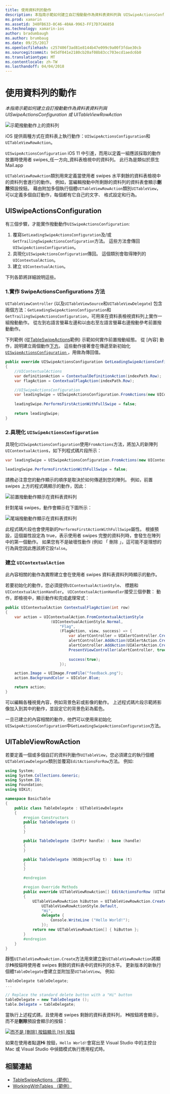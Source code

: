 ```yaml
---
title: 使用資料列的動作
description: 本指南示範如何建立自訂撥動動作為資料表資料列與 UISwipeActionsConfiguration 或 UITableViewRowAction
ms.prod: xamarin
ms.assetid: 340FB633-0C46-40AA-9963-FF17D7CA6858
ms.technology: xamarin-ios
author: bradumbaugh
ms.author: brumbaug
ms.date: 09/25/2017
ms.openlocfilehash: c257406f3ad81e8144b47e099c9a00f3fdae30cb
ms.sourcegitcommit: 945df041e2180cb20af08b83cc703ecd1aedc6b0
ms.translationtype: MT
ms.contentlocale: zh-TW
ms.lasthandoff: 04/04/2018
---
```

# <a name="working-with-row-actions"></a>使用資料列的動作

_本指南示範如何建立自訂撥動動作為資料表資料列與 UISwipeActionsConfiguration 或 UITableViewRowAction_

![示範撥動動作上的資料列](row-action-images/action02.png)

iOS 提供兩種方式在資料表上執行動作：`UISwipeActionsConfiguration`和`UITableViewRowAction`。

`UISwipeActionsConfiguration` iOS 11 中引進，而用以定義一組應該採取的動作放置時使用者 swipes_任一方向_資料表檢視中的資料列。 此行為是類似於原生 Mail.app 

`UITableViewRowAction`類別用來定義當使用者 swipes 水平剩餘的資料表檢視中的資料列會進行的動作。
例如，當編輯撥動中所剩餘的資料列的資料表會顯示**刪除**預設按鈕。 藉由附加多個執行個體`UITableViewRowAction`類別`UITableView`，可以定義多個自訂動作，每個都有它自己的文字、 格式設定和行為。


## <a name="uiswipeactionsconfiguration"></a>UISwipeActionsConfiguration

有三個步驟，才能實作撥動動作`UISwipeActionsConfiguration`:

1. 覆寫`GetLeadingSwipeActionsConfiguration`及/或`GetTrailingSwipeActionsConfiguration`方法。 這些方法會傳回`UISwipeActionsConfiguration`。 
2. 具現化`UISwipeActionsConfiguration`傳回。 這個類別會取得陣列的`UIContextualAction`。
3. 建立 `UIContextualAction`。

下列各節將詳細說明這些。

### <a name="1-implementing-the-swipeactionsconfigurations-methods"></a>1.實作 SwipeActionsConfigurations 方法

`UITableViewController` (以及`UITableViewSource`和`UITableViewDelegate`) 包含兩個方法：`GetLeadingSwipeActionsConfiguration`和`GetTrailingSwipeActionsConfiguration`，可用來在資料表檢視資料列上實作一組撥動動作。 從左到右語言螢幕左邊和以由右至左語言螢幕右邊撥動參考前置撥動動作。 

下列範例 (從[TableSwipeActions](https://developer.xamarin.com/samples/monotouch/TableSwipeActions)範例) 示範如何實作前置撥動組態。 從 [內容] 動作，說明建立兩個動作[下方](#create-uicontextualaction)。 這些動作接著會在傳遞至新初始化[ `UISwipeActionsConfiguration` ](#create-uiswipeactionsconfigurations)，用做為傳回值。


```csharp
public override UISwipeActionsConfiguration GetLeadingSwipeActionsConfiguration(UITableView tableView, NSIndexPath indexPath)
{
    //UIContextualActions
    var definitionAction = ContextualDefinitionAction(indexPath.Row);
    var flagAction = ContextualFlagAction(indexPath.Row);

    //UISwipeActionsConfiguration
    var leadingSwipe = UISwipeActionsConfiguration.FromActions(new UIContextualAction[] { flagAction, definitionAction });
    
    leadingSwipe.PerformsFirstActionWithFullSwipe = false;
    
    return leadingSwipe;
}  
```

<a name="create-uiswipeactionsconfigurations" />

### <a name="2-instantiate-a-uiswipeactionsconfiguration"></a>2.具現化 `UISwipeActionsConfiguration`

具現化`UISwipeActionsConfiguration`使用`FromActions`方法，將加入的新陣列`UIContextualAction`s，如下列程式碼片段所示：

```csharp
var leadingSwipe = UISwipeActionsConfiguration.FromActions(new UIContextualAction[] { flagAction, definitionAction })

leadingSwipe.PerformsFirstActionWithFullSwipe = false;
```

請務必注意您的動作顯示的順序是取決於如何傳遞到您的陣列。 例如，前置 swipes 上方的程式碼顯示的動作，因此：

![前置撥動動作顯示在資料表資料列](row-action-images/action03.png)

針對尾端 swipes，動作會顯示在下圖所示：

![尾端撥動動作顯示在資料表資料列](row-action-images/action04.png)

此程式碼片段也會使用新的`PerformsFirstActionWithFullSwipe`屬性。 根據預設，這個屬性設定為 true，表示使用者 swipes 完整的資料列時，會發生在陣列中的第一個動作。 如果您有不是破壞性動作 (例如 「 刪除 」，這可能不是理想的行為與您因此應該將它設`false`。

<a name="create-uicontextualaction" />

### <a name="create-a-uicontextualaction"></a>建立 `UIContextualAction`

此內容相關的動作為實際建立會在使用者 swipes 資料表資料列時顯示的動作。

若要初始化的動作，您必須提供`UIContextualActionStyle`、 標題和`UIContextualActionHandler`。 `UIContextualActionHandler`接受三個參數： 動作，即檢視中，顯示動作和完成處理常式：

```csharp
public UIContextualAction ContextualFlagAction(int row)
{
    var action = UIContextualAction.FromContextualActionStyle
                    (UIContextualActionStyle.Normal,
                        "Flag",
                        (FlagAction, view, success) => {
                            var alertController = UIAlertController.Create($"Report {words[row]}?", "", UIAlertControllerStyle.Alert);
                            alertController.AddAction(UIAlertAction.Create("Cancel", UIAlertActionStyle.Cancel, null)); 
                            alertController.AddAction(UIAlertAction.Create("Yes", UIAlertActionStyle.Destructive, null));
                            PresentViewController(alertController, true, null);
                            
                            success(true);
                        });

    action.Image = UIImage.FromFile("feedback.png");
    action.BackgroundColor = UIColor.Blue;

    return action;
}
```

可以編輯各種視覺內容，例如背景色彩或影像的動作。 上述程式碼片段示範將影像加入到其中的動作，並設定它的背景色彩為藍色。

一旦已建立的內容相關的動作，他們可以使用來初始化`UISwipeActionsConfiguration`中`GetLeadingSwipeActionsConfiguration`方法。

## <a name="uitableviewrowaction"></a>UITableViewRowAction

若要定義一個或多個自訂的資料列動作`UITableView`，您必須建立的執行個體`UITableViewDelegate`類別並覆寫`EditActionsForRow`方法。 例如: 

```csharp
using System;
using System.Collections.Generic;
using System.IO;
using Foundation;
using UIKit;

namespace BasicTable
{
    public class TableDelegate : UITableViewDelegate
    {
        #region Constructors
        public TableDelegate ()
        {
        }

        public TableDelegate (IntPtr handle) : base (handle)
        {
        }

        public TableDelegate (NSObjectFlag t) : base (t)
        {
        }

        #endregion

        #region Override Methods
        public override UITableViewRowAction[] EditActionsForRow (UITableView tableView, NSIndexPath indexPath)
        {
            UITableViewRowAction hiButton = UITableViewRowAction.Create (
                UITableViewRowActionStyle.Default,
                "Hi",
                delegate {
                    Console.WriteLine ("Hello World!");
                });
            return new UITableViewRowAction[] { hiButton };
        }
        #endregion
    }
}
```

靜態`UITableViewRowAction.Create`方法用來建立新`UITableViewRowAction`將顯示**Hi**按鈕時使用者 swipes 剩餘的資料表中的資料列的水平。 更新版本的新執行個體`TableDelegate`會建立並附加至`UITableView`。 例如: 

```csharp
TableDelegate tableDelegate;
...

// Replace the standard delete button with a "Hi" button
tableDelegate = new TableDelegate ();
table.Delegate = tableDelegate;

```

當執行上述程式碼，且使用者 swipes 剩餘的資料表資料列， **Hi**按鈕將會顯示，而不是**刪除**預設會顯示的按鈕：

[![](row-action-images/action01.png "而不是 [刪除] 按鈕顯示 [Hi] 按鈕")](row-action-images/action01.png#lightbox)

如果在使用者點選**Hi**  按鈕，`Hello World!`會寫出至 Visual Studio 中的主控台 Mac 或 Visual Studio 中偵錯模式執行應用程式時。



## <a name="related-links"></a>相關連結

- [TableSwipeActions （範例）](https://developer.xamarin.com/samples/monotouch/TableSwipeActions)
- [WorkingWithTables （範例）](https://developer.xamarin.com/samples/monotouch/WorkingWithTables)
